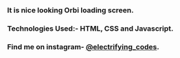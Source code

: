 ### It is nice looking Orbi loading screen.

### Technologies Used:- HTML, CSS and Javascript.

### Find me on instagram- [@electrifying_codes][Instagram].

[Instagram]: https://www.instagram.com/electrifying_codes